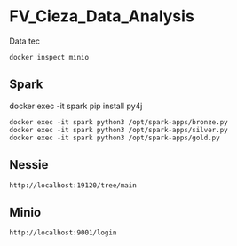 # FV_Cieza_Data_Analysis
Data tec

```
docker inspect minio
```

## Spark

docker exec -it spark pip install py4j

```
docker exec -it spark python3 /opt/spark-apps/bronze.py
docker exec -it spark python3 /opt/spark-apps/silver.py
docker exec -it spark python3 /opt/spark-apps/gold.py
```

## Nessie

```
http://localhost:19120/tree/main
```

## Minio

```
http://localhost:9001/login
```